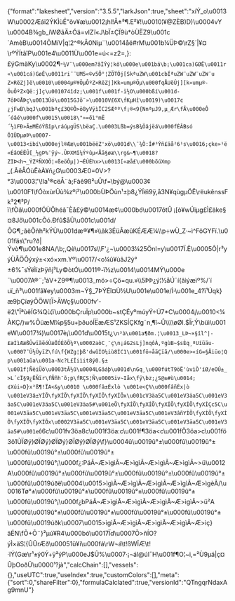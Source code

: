 {"format":"lakesheet","version":"3.5.5","larkJson":true,"sheet":"xíÝ_o\u0013W\u0002Æáï2ÝKÌùË\"õv¥æ\u0012¡hl!Â±³¶.E²¥!\u0010¦¥@ZÈB)D)\u0004vY \u0004B¾gb_íWØãÄ±Óä=vIZï«J\bÏ±ÇÏ9ù*òÙËZ9\u001c´AmèB\u0014ÕMíV­|q¦2^®kÂ0Niµ¨\u0014åë#rM\u001b¼ÜÞ©\rZ§´|¥¤\rºÝÍtãîP\u001e4\u0011Ù\u001e=ú<=z2=,}:£ýGmäKy\u0002¶-`¼V¯\u000em?ãÌÝý¦kô\u000e\u001bä\b¡\u001ca)GØÊ\u0011r«\u001cá)GøÊ\u0011ri¨¨UM5«©v5Õ°¦ZÖTÓj[SkªuZW\u001cbÍªuZW¨uZW¨uZW¨uZ×RëZj]ë\u0010\u0004µ®¥ÖµÔºZ×RëZj]K­k«umµ®­Öµ\u000fqÅUëÚj][­k«umµ®­ÖuÔºZ×Që:j]ç\u001074îdz;\u001f\u001f-ï½O\u000bßí\u001d-7ôÞ©ÅÞç\u0013Ùó\u0015GJõ¨»\u0010V£6X\fKµHî\u0019)\u0017¢¿jFwB\bqJ\u001bªç£3Q©Ô>ö8yVÿìÏC2SÆªº\f¡®<9{NnªµJ9,µ_Ær\fÃ\u000eÔ´óâé\u000f\u0015\u0018\"»=õì°mË´½ìFÐ»Ã±MËóÝßîp\ráúµgÜS\bëaÇ.\u0003Lßb=ýsB¾Öâjëá\u000fÉÂBsóÖ1ÜÐµøÞ\u0007­\u0013<ibí\u000ejl®Ææ\u001bëëZ'xö\u001d\\¯¾Ò:Í#³Ýñ£äå²6¹s\u0016;çke»¹ë­«ÉâOÉËÛ[_½gÞ%¯ÿý~.ÛÞXMî¼Ýºûµ<Åä§øæ\\rg&~¶\u0018?ZIÞ<h¬_ÝZºÑXOÖ¦»ßeöÔµ|)¬ÉÚÈhx>\u0013[«æå£\u000bõúXmp` _(.ÂêÅÓùÊèÀ¥ñ¿G\u0003Æ0=0V>?°3\u0003¦'\\!la¹®cëÅ¨à;Fàê9ß²uÛ\f=\bý@\u0003¢\u0010F1\fÓòxùrÛù¾zºi²\u000bÙÞÖùn¹±þ8¿ÝÍëì9ÿ,å3N¥qùgµÖÊ\\rëukênssFk³2¶³P/ï\fÒâ\u000fÓÙÔhéâ¯Èå£ý©\u0014æ¢\u000bó\u0017õtÛ ¡[ò¥wÚïµg£Ì£äke§¤8Jô\u001cÕó.Ðfû$åÛ\u001c\u001d/ÕG¶¸;ãëÕñh²kÝÙ\u001dæ®¥¶»\\ãk3ÉüÃæûKÉÆÆ¼\\p÷wÙ_Z·~ì^FöGYFï.\u001fäs\"ru?ð|Ývò¶\u001e8NA/\b;,Qè\u0017s\\F'¿¬\u0003¼25Önl=y\u0017Ï.Ë\u0005Ô|r³yýÙÃÖÔýxý±<xó×xm.Yº\u0017/<o¼û¥ùâJ2ý°±6%¯sÝëÌízÞÿñj³Ly©òtÓ\u0011®-ï½z\u0014\u0014MÝ\u000e¯\u0007A®¨;¹áV+Z9®¶\u0013_mö>÷Çö=qu.»\\5ÞÞ¿ý¦½åÚ¯í{âìýæìº%/`íuï_ñ³\u001fâ¥ey\u0003m¬Ý§_7ÞÝÉî¤Ù½U\u001e\u001e/Ì·\u001e_4?ï¹Úqk}æ9þÇíøýÕÖW[Ï>ÄWç§\u000fv'­ë2\"ÏªùêÍG¾Qù¦ï\u000bÇruÏp\u000b~stÇÉyºmúyÝ÷Ú7*C\u0004¡\u0010<¼ÀKÇ/)w%ÕüæM¼p§5u+þðuóÍËæÆS¹ZKSÍÇKfg¯n­,¶î~Û\\\\øØI.$Ïr,Ý\büì\u001eW\u0017¾)\u0017è¡\u001d\u0015t¿`\n³à\u001a¶ðm.¦\u0013_LÞ~×§îl^|-£æÌìÆæßÛwïãëóÙæÏÓÉõÕ¼ª\u0002aòC¸¯ç\n¡áG2sLj]nqôÀ,ºgùB~$sÈq¸ªUíüäu­\u0007¯Û½ÛyïZ\fú\f{WZg¦þß'dw­ûÍO¼iù8ÍC1\u001fö»åäÇïã/\u000e>«íG=§Åiüo¦Qp\u001aûa\u001a-Nc?L£Íiìit8ý0.§±\u001f¦ÑëiÜö\u0003tÂ½û\u0004LGãáþ\u001d\nGq¸\u000fútT9öË'ùvìÒ'íØ/eOÚ±_>L´cÏ§9¿ËÑïr\fÑñh¯õ;p\fRÇS¦Ñ\u0005iv~Iåx\fÿ\bz;¿S@±#ù\u0014;¢Xúi¤D}x²ß¶!ÏA<&y\u0010 \u000fâ±Èxlò \u001e<Ç%\u000fâñÈx|ò \u001eV3â±YÍÕ\fyXÍÕ\fyXÍÕ\fyXÍÕ\fyXÍÕx\u001cV3äa5C\u001eV3äa5C\u001eV3äa5C\u001eV3äa5C\u001eV3äa5#\u001eÕ\fyXÍÕ\fyXÍÕ\fyXÍÕ\fyXÍÕ\fyXÍÇc5C\u001eV3äa5C\u001eV3äa5C\u001eV3äa5C\u001eV3äa5C\u001eV3âñYÍÕ\fyXÍÕ\fyXÍÕ\fyXÍÕ\fyXÍÕx\u0002V3äa5C\u001eV3äa5C\u001eV3äa5C\u001eV3äa5C\u001eV3äa5#\u001eÓ`6c\u001fv3öa8c\u001f3öa:c\u001f¶3öa<c\u001fÖ3öa>c\u001fö3ô1ÙÏØý}ØÏØý}ØÏØý}ØÏØý}ØÏØý\f}\u0004û\u0019û°±\u000fû\u0019û°±\u000fû\u0019û°±\u000fû\u0019û°±\u000fû\u0019û°¡\u000f¿:PáÃ~Æ>ìgìÃ~Æ>ìgìÃ~Æ>ìgìÃ~Æ>ìgìÃ~>ü\u0012A\u000fû\u0019û°±\u000fû\u0019û°±\u000fû\u0019û°±\u000fû\u0019û°±\u000fû\u0019úðë\u0004\u0015>ìgìÃ~Æ>ìgìÃ~Æ>ìgìÃ~Æ>ìgìÃ~Æ>ìgèÃ/\u0016Tø°±\u000fû\u0019û°±\u000fû\u0019û°±\u000fû\u0019û°±\u000fû\u0019û°¡\u000f¿bPáÃ~Æ>ìgìÃ~Æ>ìgìÃ~Æ>ìgìÃ~Æ>ìgìÃ~>ü²A\u000fû\u0019û°±\u000fû\u0019û°±\u000fû\u0019û°±\u000fû\u0019û°±\u000fû\u0019úðk\u0007\u0015>ìgìÃ~Æ>ìgìÃ~Æ>ìgìÃ~Æ>ìgìÃ~Æ>ìç}äÉN\fÕ+Õ¨}²µú¥R4\u000bó\u0017Ïd\u0007Õ>ñÍO?ýÌ×äS¦{ÛÛrÆð\u00051ü¥i\u000fá\rW¬á\t!ßWÏÆ\t!·ïÝ(Gæ\r¹±ý0Ý+ÿ²ýP\u000eJ$Û%\u0007·¡¬ál@úl¯H\u001f¶O¦~i,=²Ù9µá|ç¤ÛþOoðÜ\u0000¹?jà","calcChain":[],"vessels":{},"useUTC":true,"useIndex":true,"customColors":[],"meta":{"sort":0,"shareFilter":0},"formulaCalclated":true,"versionId":"QTngqrNdaxAg9mnU"}